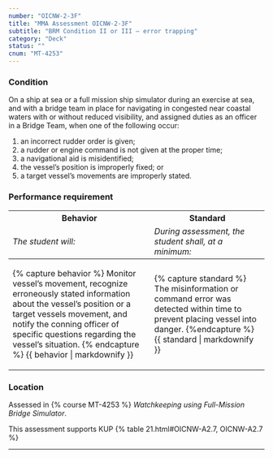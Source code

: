 ```yaml
---
number: "OICNW-2-3F"
title: "MMA Assessment OICNW-2-3F"
subtitle: "BRM Condition II or III – error trapping"
category: "Deck"
status: ""
cnum: "MT-4253"
---
```

### Condition

On a ship at sea or a full mission ship simulator during an exercise at sea, and with a bridge team in place for navigating in congested near coastal waters with or without reduced visibility, and assigned duties as an officer in a Bridge Team, when one of the following occur: 

1. an incorrect rudder order is given;
2. a rudder or engine command is not given at the proper time;
3. a navigational aid is misidentified;
4. the vessel’s position is improperly fixed; or
5. a target vessel’s movements are improperly stated.


### Performance requirement 

<table width='100%' class='Guidelines'>
 <thead>
 <tr>
     <th class='thirty'>Behavior</th>
     <th class='seventy'>Standard</th>
 </tr>
 <tr>
     <td><em>The student will:</em></td>
     <td><em>During assessment, the student shall, at a minimum:</em></td>
 </tr>
 </thead>
 <tbody>
 

<tr><td>

{% capture behavior %}
Monitor vessel’s movement, recognize erroneously stated information about the vessel’s position or a target vessels movement, and notify the conning officer of specific questions regarding the vessel’s situation.
{% endcapture %}
{{ behavior | markdownify }}

</td><td>

{% capture standard %}
The misinformation or command error was detected within time to prevent placing vessel into danger.
{%endcapture %}
{{ standard | markdownify }}

</td></tr>



 </tbody>
 </table>

### Location

Assessed in  {% course  MT-4253 %}  *Watchkeeping using Full-Mission Bridge Simulator*.

This assessment supports KUP {% table 21.html#OICNW-A2.7, OICNW-A2.7 %}

***


